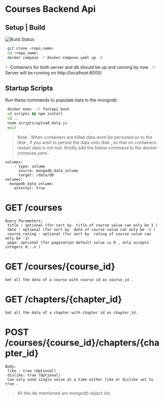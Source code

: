 # Courses Backend Api
## Setup | Build


![Build Status](https://travis-ci.org/joemccann/dillinger.svg?branch=master)

```sh
 git clone <repo_name>
 cd <repo_name>
 docker compose -f docker-compose.yaml up -d
```

 ✨ Containers for both server and db should be up and running by now . ✨
    Server will be running on http://localhost:8000/
## Startup Scripts 
Run these commands to populate data in the mongodb .
```sh
 docker exec -it fastapi bash
 cd scripts && npm install
 cd ..
 node scripts/upload_data.js
 exit
```

> Note : When containers are killed data wont be persisted on to the disk , if you wish to persist the data onto disk , so that on containers restart data is not lost .Kindly add the below command to the docker-compose.yaml .
>
    volumes:
        - type: volume
          source: mongodb_data_volume
          target: /data/db
    volumes:
      mongodb_data_volume:
        external: true

# GET /courses
    Query Parameters:
     title : optional (for sort by  title of course value can only be 1 )
     date : optional (for sort by  date of course value can only be -1 )
     course_rating : optional (for sort by  rating of course value can only be -1) 
     page: optional (for pagination default value is 0 , only accepts integers 0...n )
    
# GET /courses/{course_id}

    Get all the data of a course with course id as course_id . 
    
# GET /chapters/{chapter_id}

    Get all the data of a chapter with chapter id as chapter_id. 
    
# POST /courses/{course_id}/chapters/{chapter_id}

    Body: 
     like : true (Optional)
     dislike: true (Optional)
     Can only send single value at a time either like or dislike set to true .
     
> All the ids mentioned are mongodb object ids .
>
